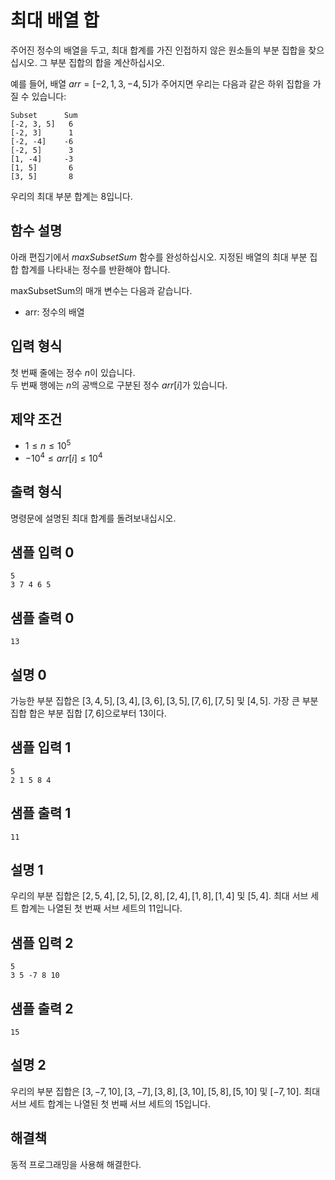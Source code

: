 # 최대 배열 합

주어진 정수의 배열을 두고, 최대 합계를 가진 인접하지 않은 원소들의 부분 집합을 찾으십시오. 그 부분 집합의 합을 계산하십시오.

예를 들어, 배열 $arr = [-2, 1, 3, -4, 5]$가 주어지면 우리는 다음과 같은 하위 집합을 가질 수 있습니다:

```text
Subset      Sum
[-2, 3, 5]   6
[-2, 3]      1
[-2, -4]    -6
[-2, 5]      3
[1, -4]     -3
[1, 5]       6
[3, 5]       8
```

우리의 최대 부분 합계는 $8$입니다.

## 함수 설명

아래 편집기에서 $maxSubsetSum$ 함수를 완성하십시오. 지정된 배열의 최대 부분 집합 합계를 나타내는 정수를 반환해야 합니다.

maxSubsetSum의 매개 변수는 다음과 같습니다.

* arr: 정수의 배열

## 입력 형식

첫 번째 줄에는 정수 $n$이 있습니다.\
두 번째 행에는 $n$의 공백으로 구분된 정수 $arr[i]$가 있습니다.

## 제약 조건

* $1 ≤ n ≤ 10^5$
* $-10^4 ≤ arr[i] ≤ 10^4$

## 출력 형식

명령문에 설명된 최대 합계를 돌려보내십시오.

## 샘플 입력 0

```text
5
3 7 4 6 5
```

## 샘플 출력 0

```text
13
```

## 설명 0

가능한 부분 집합은 $[3, 4, 5], [3, 4], [3, 6], [3, 5], [7, 6], [7, 5]$ 및 $[4, 5]$. 가장 큰 부분 집합 합은 부분 집합 $[7, 6]$으로부터 $13$이다.

## 샘플 입력 1

```text
5
2 1 5 8 4
```

## 샘플 출력 1

```text
11
```

## 설명 1

우리의 부분 집합은 $[2, 5, 4], [2, 5], [2, 8], [2, 4], [1, 8], [1, 4]$ 및 $[5, 4]$. 최대 서브 세트 합계는 나열된 첫 번째 서브 세트의 $11$입니다.

## 샘플 입력 2

```text
5
3 5 -7 8 10
```

## 샘플 출력 2

```text
15
```

## 설명 2

우리의 부분 집합은 $[3, -7, 10], [3, -7], [3, 8], [3, 10], [5, 8], [5, 10]$ 및 $[-7, 10]$. 최대 서브 세트 합계는 나열된 첫 번째 서브 세트의 $15$입니다.

## 해결책

동적 프로그래밍을 사용해 해결한다.